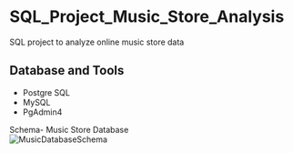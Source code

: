 # SQL_Project_Music_Store_Analysis
SQL project to analyze online music store data


## Database and Tools
* Postgre SQL
* MySQL
* PgAdmin4

Schema- Music Store Database  
![MusicDatabaseSchema](https://user-images.githubusercontent.com/112153548/213707717-bfc9f479-52d9-407b-99e1-e94db7ae10a3.png)
